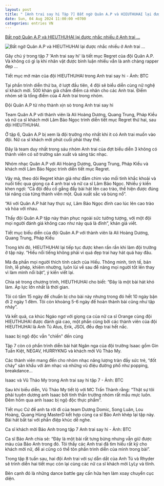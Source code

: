 ```yaml
---
layout: post
title: " [Anh trai say hi Tập 7] Bất ngờ Quân A.P và HIEUTHUHAI lại được nhắc nhiều ở Anh trai ..."
date: Sun, 04 Aug 2024 11:00:00 +0700
categories: entries VN
---
```

[Bất ngờ Quân A.P và HIEUTHUHAI lại được nhắc nhiều ở Anh trai ...](https://tuoitre.vn/bat-ngo-quan-a-p-va-hieuthuhai-lai-duoc-nhac-nhieu-o-anh-trai-say-hi-2024080401182396.htm)

![Bất ngờ Quân A.P và HIEUTHUHAI lại được nhắc nhiều ở Anh trai ...](https://cdn1.tuoitre.vn/zoom/600_315/471584752817336320/2024/8/4/vie-channel-atsh-tietmuc-regret-13-1-17227087475291198285597-291-519-766-1426-crop-1722709085756973735755.jpg)

Gây chú ý trong tập 7 'Anh trai say hi' là tiết mục Regret của đội Quân A.P. Và không có gì lạ khi nhân vật được bình luận nhiều vẫn là anh chàng rapper đẹp ...

Tiết mục mở màn của đội HIEUTHUHAI trong Anh trai say hi - Ảnh: BTC

Tại phần trình diễn thứ ba, ở lượt đầu tiên, 4 đội sẽ biểu diễn cùng nữ nghệ sĩ khách mời. 500 khán giả chấm điểm cá nhân cho các Anh trai. Điểm nhóm sẽ là tổng điểm của 4 Anh trai trong nhóm.

Đội Quân A.P từ nhọ thành xịn sò trong Anh trai say hi

Team Quân A.P với thành viên là Ali Hoàng Dương, Quang Trung, Pháp Kiều và nữ ca sĩ khách mời Lâm Bảo Ngọc trình diễn tiết mục Regret thứ hai, sau đội HIEUTHUHAI.

Ở tập 6, Quân A.P bị xem là đội trưởng nhọ nhất khi ít có Anh trai muốn vào đội. Nữ ca sĩ khách mời phút cuối phải thay thế.

Đây là team duy nhất trong sáu nhóm Anh trai của đợt biểu diễn 3 không có thành viên có sở trường sản xuất và sáng tác nhạc.

Nhóm nhạc Quân A.P với Ali Hoàng Dương, Quang Trung, Pháp Kiều và khách mời Lâm Bảo Ngọc trình diễn tiết mục Regret.

Vậy mà, theo dõi Regret khán giả như đắm chìm vào mối tình khắc khoải và nuối tiếc qua giọng ca 4 anh trai và nữ ca sĩ Lâm Bảo Ngọc. Nhiều ý kiến khen ngợi: “Cả đội đều cố gắng đẩy bài hát lên cao trào, thể hiện được đúng tài năng của từng thành viên một. Quá xuất sắc và bùng nổ”.

“Ali với Quân A.P hát hay thực sự, Lâm Bảo Ngọc đỉnh cao lúc lên cao trào và hòa với nhau.

Thấy đội Quân A.P tập này thán phục ngoài sức tưởng tượng, với một đội mọi người đánh giá không cao như này quá là đỉnh”, khán giả viết.

Tiết mục biểu diễn của đội Quân A.P với thành viên là Ali Hoàng Dương, Quang Trung, Pháp Kiều

Trong khi đó, HIEUTHUHAI lại tiếp tục được khen rần rần khi làm đội trưởng ở tập này. “Hiếu nổi tiếng không phải vì quá đẹp trai hay hát quá hay đâu.

Mà đa phần mọi người thích tính cách của Hiếu. Thông minh, tinh tế, bản lĩnh, lễ phép, khiêm nhường, luôn lùi về sau để nâng mọi người tốt lên thay vì làm mình nổi bật”, ý kiến viết lại.

Chia sẻ trong chương trình, HIEUTHUHAI cho biết: “Đây là một bài hát khó làm. Áp lực lớn nhất là thời gian.

Tôi có tầm 15 ngày để chuẩn bị cho bài này nhưng trong đó hết 10 ngày bận đi 2 ngày 1 đêm. Tôi còn khoảng 5-6 ngày để hoàn thành bài cũng như tập nhảy”.

Và kết quả, ca khúc Ngáo ngơ với giọng ca của nữ ca sĩ Orange cùng đội HIEUTHUHAI được đánh giá cao, một phần cũng bởi các thành viên của đội HIEUTHUHAI là Anh Tú Atus, Erik, JSOL đều đẹp trai hết nấc.

Isaac bị ngộ độc vẫn "chiến" đến cùng

Tập 7 còn có phần trình diễn bài hát Ngân nga của đội trưởng Isaac gồm Gin Tuấn Kiệt, NEGAV, HURRYKNG và khách mời Vũ Thảo My.

Các thành viên mang đến cho nhóm nhạc năng lượng tràn đầy sức trẻ, “đốt cháy” sân khấu với âm nhạc và những vũ điệu đường phố như popping, breakdance…

Isaac và Vũ Thảo My trong Anh trai say hi tập 7 - Ảnh: BTC

Sau khi biểu diễn, Vũ Thảo My tiết lộ với MC Trấn Thành rằng: “Thật sự tôi phải tuyên dương anh Isaac bởi tinh thần trưởng nhóm rất mẫu mực luôn. Đêm hôm qua anh Isaac bị ngộ độc thực phẩm”.

Tiết mục Cứ để anh ta rời đi của team Dương Domic, Song Luân, Lou Hoàng, Quang Hùng MasterD kết hợp cùng ca sĩ Bảo Anh khép lại tập này. Bài hát bắt tai với phần điệp khúc dễ nghe.

Ca sĩ khách mời Bảo Anh trong tập 7 Anh trai say hi - Ảnh: BTC

Ca sĩ Bảo Anh chia sẻ: “Đây là một bài rất tưng bừng nhưng vẫn giữ được màu của Bảo Anh trong đó. Tôi thấy các Anh trai đã tìm hiểu rất kỹ cho khách mời nữ, để ai cũng có thể tôn phần trình diễn của mình trong bài”.

Trong tập 8 tuần sau, hai đội Anh trai với sự dẫn dắt của Anh Tú và Rhyder sẽ trình diễn hai tiết mục còn lại cùng các nữ ca sĩ khách mời LyLy và tlinh.

Bên cạnh đó là những dance battle gay cấn hứa hẹn làm xoay chuyển cục diện.

